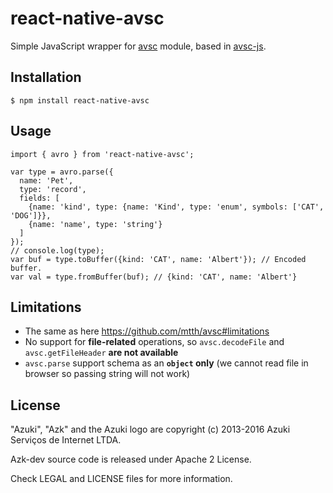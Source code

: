 # react-native-avsc

Simple JavaScript wrapper for [avsc](https://github.com/mtth/avsc) module, based in [avsc-js](https://github.com/aszmyd/avsc-js).

## Installation

```
$ npm install react-native-avsc
```

## Usage

```
import { avro } from 'react-native-avsc';

var type = avro.parse({
  name: 'Pet',
  type: 'record',
  fields: [
    {name: 'kind', type: {name: 'Kind', type: 'enum', symbols: ['CAT', 'DOG']}},
    {name: 'name', type: 'string'}
  ]
});
// console.log(type);
var buf = type.toBuffer({kind: 'CAT', name: 'Albert'}); // Encoded buffer.
var val = type.fromBuffer(buf); // {kind: 'CAT', name: 'Albert'}
```

## Limitations

+ The same as here https://github.com/mtth/avsc#limitations
+ No support for **file-related** operations, so `avsc.decodeFile` and `avsc.getFileHeader` **are not available**
+ `avsc.parse` support schema as an **`object` only** (we cannot read file in browser so passing string will not work)

## License

"Azuki", "Azk" and the Azuki logo are copyright (c) 2013-2016 Azuki Serviços de Internet LTDA.

Azk-dev source code is released under Apache 2 License.

Check LEGAL and LICENSE files for more information.

